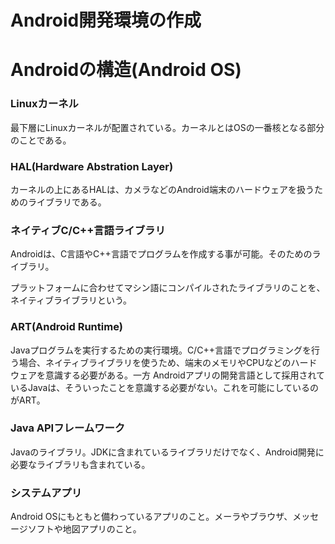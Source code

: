 # Android開発環境の作成

# Androidの構造(Android OS)

### Linuxカーネル

最下層にLinuxカーネルが配置されている。カーネルとはOSの一番核となる部分のことである。

### HAL(Hardware Abstration Layer)

カーネルの上にあるHALは、カメラなどのAndroid端末のハードウェアを扱うためのライブラリである。

### ネイティブC/C++言語ライブラリ

 Androidは、C言語やC++言語でプログラムを作成する事が可能。そのためのライブラリ。

プラットフォームに合わせてマシン語にコンパイルされたライブラリのことを、ネイティブライブラリという。

### ART(Android Runtime)

Javaプログラムを実行するための実行環境。C/C++言語でプログラミングを行う場合、ネイティブライブラリを使うため、端末のメモリやCPUなどのハードウェアを意識する必要がある。一方 Androidアプリの開発言語として採用されているJavaは、そういったことを意識する必要がない。これを可能にしているのがART。

### Java APIフレームワーク

Javaのライブラリ。JDKに含まれているライブラリだけでなく、Android開発に必要なライブラリも含まれている。

### システムアプリ

Android OSにもともと備わっているアプリのこと。メーラやブラウザ、メッセージソフトや地図アプリのこと。
